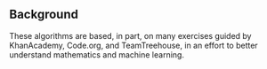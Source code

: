 ## Background

These algorithms are based, in part, on many exercises guided by KhanAcademy, Code.org, and TeamTreehouse,
in an effort to better understand mathematics and machine learning.


